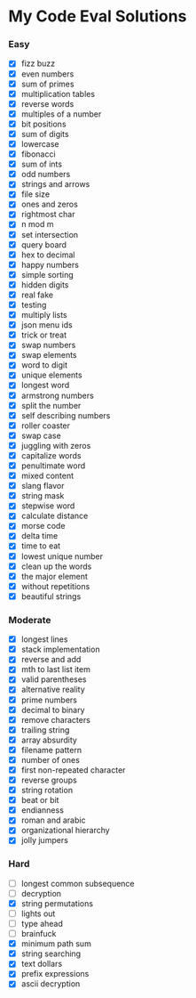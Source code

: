 # My Code Eval Solutions

### Easy

- [x] fizz buzz
- [x] even numbers
- [x] sum of primes
- [x] multiplication tables
- [x] reverse words
- [x] multiples of a number
- [x] bit positions
- [x] sum of digits
- [x] lowercase
- [x] fibonacci
- [x] sum of ints
- [x] odd numbers
- [x] strings and arrows
- [x] file size
- [x] ones and zeros
- [x] rightmost char
- [x] n mod m
- [x] set intersection
- [x] query board
- [x] hex to decimal
- [x] happy numbers
- [x] simple sorting
- [x] hidden digits
- [x] real fake
- [x] testing
- [x] multiply lists
- [x] json menu ids
- [x] trick or treat
- [x] swap numbers
- [x] swap elements
- [x] word to digit
- [x] unique elements
- [x] longest word
- [x] armstrong numbers
- [x] split the number
- [x] self describing numbers
- [x] roller coaster
- [x] swap case
- [x] juggling with zeros
- [x] capitalize words
- [x] penultimate word
- [x] mixed content
- [x] slang flavor
- [x] string mask
- [x] stepwise word
- [x] calculate distance
- [x] morse code
- [x] delta time
- [x] time to eat
- [x] lowest unique number
- [x] clean up the words
- [x] the major element
- [x] without repetitions
- [x] beautiful strings

### Moderate

- [x] longest lines
- [x] stack implementation
- [x] reverse and add
- [x] mth to last list item
- [x] valid parentheses
- [x] alternative reality
- [x] prime numbers
- [x] decimal to binary
- [x] remove characters
- [x] trailing string
- [x] array absurdity
- [x] filename pattern
- [x] number of ones
- [x] first non-repeated character
- [x] reverse groups
- [x] string rotation
- [x] beat or bit
- [x] endianness
- [x] roman and arabic
- [x] organizational hierarchy
- [x] jolly jumpers

### Hard

- [ ] longest common subsequence
- [ ] decryption
- [x] string permutations
- [ ] lights out
- [ ] type ahead
- [ ] brainfuck
- [x] minimum path sum
- [x] string searching
- [x] text dollars
- [x] prefix expressions
- [x] ascii decryption